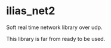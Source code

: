 ilias_net2
==========

Soft real time network library over udp.

This library is far from ready to be used.
